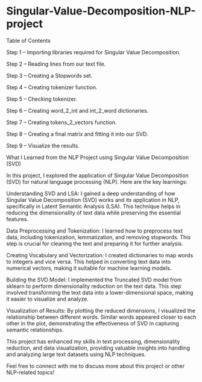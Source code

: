 # Singular-Value-Decomposition-NLP-project

Table of Contents

Step 1 – Importing libraries required for Singular Value Decomposition.

Step 2 – Reading lines from our text file.

Step 3 – Creating a Stopwords set.

Step 4 – Creating tokenizer function.

Step 5 – Checking tokenizer.

Step 6 – Creating word_2_int and int_2_word dictionaries.

Step 7 – Creating tokens_2_vectors function.

Step 8 – Creating a final matrix and fitting it into our SVD.

Step 9 – Visualize the results.



What I Learned from the NLP Project using Singular Value Decomposition (SVD)

In this project, I explored the application of Singular Value Decomposition (SVD) for natural language processing (NLP). Here are the key learnings:

Understanding SVD and LSA: I gained a deep understanding of how Singular Value Decomposition (SVD) works and its application in NLP, specifically in Latent Semantic Analysis (LSA). This technique helps in reducing the dimensionality of text data while preserving the essential features.

Data Preprocessing and Tokenization: I learned how to preprocess text data, including tokenization, lemmatization, and removing stopwords. This step is crucial for cleaning the text and preparing it for further analysis.

Creating Vocabulary and Vectorization: I created dictionaries to map words to integers and vice versa. This helped in converting text data into numerical vectors, making it suitable for machine learning models.

Building the SVD Model: I implemented the Truncated SVD model from sklearn to perform dimensionality reduction on the text data. This step involved transforming the text data into a lower-dimensional space, making it easier to visualize and analyze.

Visualization of Results: By plotting the reduced dimensions, I visualized the relationship between different words. Similar words appeared closer to each other in the plot, demonstrating the effectiveness of SVD in capturing semantic relationships.

This project has enhanced my skills in text processing, dimensionality reduction, and data visualization, providing valuable insights into handling and analyzing large text datasets using NLP techniques.

Feel free to connect with me to discuss more about this project or other NLP-related topics!

